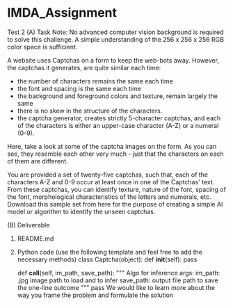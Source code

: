 # IMDA_Assignment
Test 2
(A) Task 
Note: No advanced computer vision background is required to solve this challenge. A simple understanding of the 256 x 256 x 256 RGB color space is sufficient.

A website uses Captchas on a form to keep the web-bots away. However, the captchas it generates, are quite similar each time:
- the number of characters remains the same each time  
- the font and spacing is the same each time  
- the background and foreground colors and texture, remain largely the same
- there is no skew in the structure of the characters.  
- the captcha generator, creates strictly 5-character captchas, and each of the characters is either an upper-case character (A-Z) or a numeral (0-9).

Here, take a look at some of the captcha images on the form. As you can see, they resemble each other very much - just that the characters on each of them are different.
 	 	 	 
You are provided a set of twenty-five captchas, such that, each of the characters A-Z and 0-9 occur at least once in one of the Captchas' text. From these captchas, you can identify texture, nature of the font, spacing of the font, morphological characteristics of the letters and numerals, etc. Download this sample set from here for the purpose of creating a simple AI model or algorithm to identify the unseen captchas.

(B) Deliverable 
1.	README.md
2.	Python code (use the following template and feel free to add the necessary methods)
class Captcha(object):
    def __init__(self):
        pass

    def __call__(self, im_path, save_path):
        """
        Algo for inference
        args:
            im_path: .jpg image path to load and to infer
            save_path: output file path to save the one-line outcome
        """
        pass
We would like to learn more about the way you frame the problem and formulate the solution